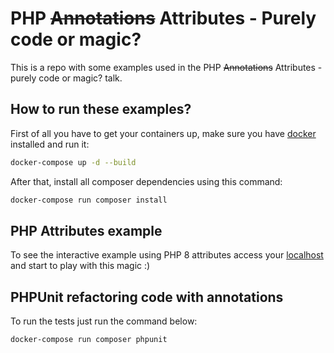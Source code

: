 # PHP ~~Annotations~~ Attributes - Purely code or magic?

This is a repo with some examples used in the PHP ~~Annotations~~ Attributes - purely code or magic? talk. 


## How to run these examples? 

First of all you have to get your containers up, make sure you have [docker](https://docs.docker.com/get-docker/) installed and run it:

```bash
docker-compose up -d --build
```

After that, install all composer dependencies using this command:

```bash
docker-compose run composer install
```

## PHP Attributes example

To see the interactive example using PHP 8 attributes access your [localhost](http://localhost:9000/) and start to play with this magic :)

## PHPUnit refactoring code with annotations

To run the tests just run the command below:

```bash
docker-compose run composer phpunit
```
